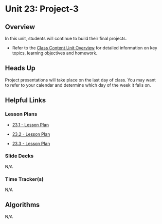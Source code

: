 # Unit 23: Project-3

## Overview

In this unit, students will continue to build their final projects.

  * Refer to the [Class Content Unit Overview](../../../01-Class-Content/23-Project-3/README.md) for detailed information on key topics, learning objectives and homework.

## Heads Up

Project presentations will take place on the last day of class. You may want to refer to your calendar and determine which day of the week it falls on.

## Helpful Links

### Lesson Plans

  * [23.1 - Lesson Plan](01-Day/23.1-LESSON-PLAN.md)

  * [23.2 - Lesson Plan](02-Day/23.2-LESSON-PLAN.md)

  * [23.3 - Lesson Plan](03-Day/23.3-LESSON-PLAN.md)

### Slide Decks

  N/A

### Time Tracker(s)

  N/A

## Algorithms

  N/A
